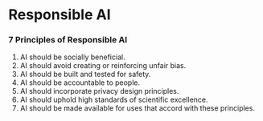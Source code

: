 # Responsible AI

### 7 Principles of Responsible AI

1. AI should be socially beneficial.
2. AI should avoid creating or reinforcing unfair bias.
3. AI should be built and tested for safety.
4. AI should be accountable to people.
5. AI should incorporate privacy design principles.
6. AI should uphold high standards of scientific excellence.
7. AI should be made available for uses that accord with these principles.
